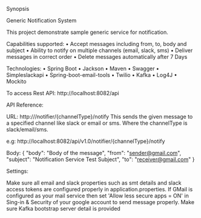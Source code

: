 Synopsis

Generic Notification System

This project demonstrate sample generic service for notification.

Capabilities supported: • Accept messages including from, to, body and subject • Ability to notify on multiple channels (email, slack, sms) • Deliver messages in correct order • Delete messages automatically after 7 Days

Technologies: • Spring Boot • Jackson • Maven • Swagger • Simpleslackapi • Spring-boot-email-tools • Twilio • Kafka • Log4J • Mockito

To access Rest API: http://localhost:8082/api

API Reference:

URL: http:///notifier/{channelType}/notify This sends the given message to a specified channel like slack or email or sms. Where the channelType is slack/email/sms.

e.g: http://localhost:8082/api/v1.0/notifier/{channelType}/notify

Body: {
"body": "Body of the message",
"from": "sender@gmail.com",
"subject": "Notification Service Test Subject",
"to": "receiver@gmail.com"
}

Settings:

Make sure all email and slack properties such as smt details and slack access tokens are configured properly in application.properties. If GMail is configured as your mail service then set 'Allow less secure apps = ON' in Sing-in & Security of your google account to send message properly.
Make sure Kafka bootstrap server detail is provided